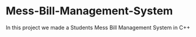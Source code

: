 # Mess-Bill-Management-System
In this project we made a Students Mess Bill Management System in C++
